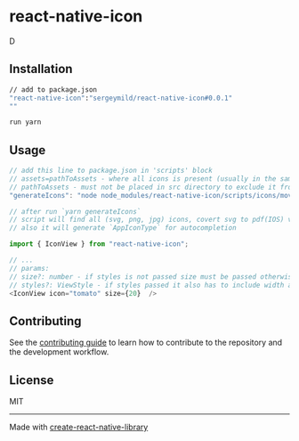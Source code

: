 # react-native-icon

D

## Installation

```sh
// add to package.json
"react-native-icon":"sergeymild/react-native-icon#0.0.1"
""

run yarn
```

## Usage

```js
// add this line to package.json in 'scripts' block
// assets=pathToAssets - where all icons is present (usually in the same directory where src folder)
// pathToAssets - must not be placed in src directory to exclude it from build process
"generateIcons": "node node_modules/react-native-icon/scripts/icons/move_to_native.js assets=icons"

// after run `yarn generateIcons`
// script will find all (svg, png, jpg) icons, covert svg to pdf(IOS) vector(Android) and put it to right assets directories
// also it will generate `AppIconType` for autocompletion

import { IconView } from "react-native-icon";

// ...
// params:
// size?: number - if styles is not passed size must be passed otherwise icon will not be generated
// styles?: ViewStyle - if styles passed it also has to include width and height otherwise icon will not be generated
<IconView icon="tomato" size={20}  />
```

## Contributing

See the [contributing guide](CONTRIBUTING.md) to learn how to contribute to the repository and the development workflow.

## License

MIT

---

Made with [create-react-native-library](https://github.com/callstack/react-native-builder-bob)
